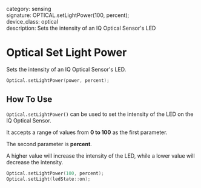 category: sensing  
signature: OPTICAL.setLightPower(100, percent);  
device_class: optical  
description: Sets the intensity of an IQ Optical Sensor's LED  

# Optical Set Light Power

Sets the intensity of an IQ Optical Sensor's LED.

```cpp
Optical.setLightPower(power, percent);
```

## How To Use

`Optical.setLightPower()` can be used to set the intensity of the LED on the IQ Optical Sensor.

It accepts a range of values from **0 to 100** as the first parameter.

The second parameter is **percent**.

A higher value will increase the intensity of the LED, while a lower value will decrease the intensity.

```cpp
Optical.setLightPower(100, percent);
Optical.setLight(ledState::on);
```

<advanced>
</advanced>







